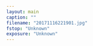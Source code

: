 ```yaml
---
layout: main
caption: ""
filename: "20171116221901.jpg"
fstop: "Unknown"
exposure: "Unknown"
---
```

